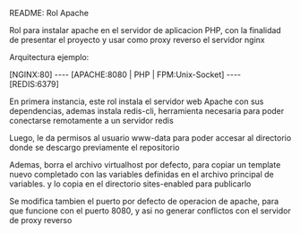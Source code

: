 README: Rol Apache

Rol para instalar apache en el servidor de aplicacion PHP, con la finalidad de presentar el proyecto y usar como proxy reverso el servidor nginx

Arquitectura ejemplo:

[NGINX:80] ---- [APACHE:8080 | PHP | FPM:Unix-Socket] ---- [REDIS:6379]

En primera instancia, este rol instala el servidor web Apache con sus dependencias, ademas instala redis-cli, herramienta necesaria para poder conectarse remotamente a un servidor redis

Luego, le da permisos al usuario www-data para poder accesar al directorio donde se descargo previamente el repositorio

Ademas, borra el archivo virtualhost por defecto, para copiar un template nuevo completado con las variables definidas en el archivo principal de variables. y lo copia en el directorio sites-enabled para publicarlo

Se modifica tambien el puerto por defecto de operacion de apache, para que funcione con el puerto 8080, y asi no generar conflictos con el servidor de proxy reverso



